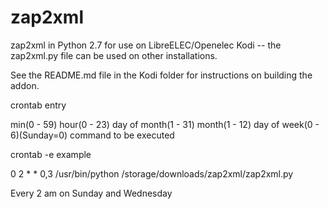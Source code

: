 # zap2xml
zap2xml in Python 2.7 for use on LibreELEC/Openelec Kodi -- the zap2xml.py file can be used on other installations.

See the README.md file in the Kodi folder for instructions on building the addon.




crontab entry

min(0 - 59) hour(0 - 23) day of month(1 - 31) month(1 - 12) day of week(0 - 6)(Sunday=0)  command to be executed

crontab -e example

0 2 * * 0,3 /usr/bin/python /storage/downloads/zap2xml/zap2xml.py

Every 2 am on Sunday and Wednesday
